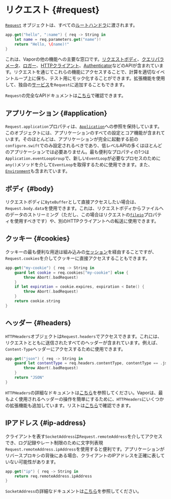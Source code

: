 # リクエスト {#request}

[`Request`](https://api.vapor.codes/vapor/documentation/vapor/request) オブジェクトは、すべての[ルートハンドラ](../basics/routing.md)に渡されます。

```swift
app.get("hello", ":name") { req -> String in
    let name = req.parameters.get("name")!
    return "Hello, \(name)!"
}
```

これは、Vaporの他の機能への主要な窓口です。[リクエストボディ](../basics/content.md)、[クエリパラメータ](../basics/content.md#query)、[ロガー](../basics/logging.md)、[HTTPクライアント](../basics/client.md)、[Authenticator](../security/authentication.md)などのAPIが含まれています。リクエストを通じてこれらの機能にアクセスすることで、計算を適切なイベントループ上に保ち、テスト用にモック化することができます。拡張機能を使用して、独自の[サービス](../advanced/services.md)を`Request`に追加することもできます。

`Request`の完全なAPIドキュメントは[こちら](https://api.vapor.codes/vapor/documentation/vapor/request)で確認できます。

## アプリケーション {#application}

`Request.application`プロパティは、[`Application`](https://api.vapor.codes/vapor/documentation/vapor/application)への参照を保持しています。このオブジェクトには、アプリケーションのすべての設定とコア機能が含まれています。そのほとんどは、アプリケーションが完全に起動する前の`configure.swift`でのみ設定されるべきであり、低レベルAPIの多くはほとんどのアプリケーションでは必要ありません。最も便利なプロパティの1つは`Application.eventLoopGroup`で、新しい`EventLoop`が必要なプロセスのために`any()`メソッドを介して`EventLoop`を取得するために使用できます。また、[`Environment`](../basics/environment.md)も含まれています。

## ボディ {#body}

リクエストボディに`ByteBuffer`として直接アクセスしたい場合は、`Request.body.data`を使用できます。これは、リクエストボディからファイルへのデータのストリーミング（ただし、この場合はリクエストの[`fileio`](../advanced/files.md)プロパティを使用すべきです）や、別のHTTPクライアントへの転送に使用できます。

## クッキー {#cookies}

クッキーの最も便利な用途は組み込みの[セッション](../advanced/sessions.md#configuration)を経由することですが、`Request.cookies`を介してクッキーに直接アクセスすることもできます。

```swift
app.get("my-cookie") { req -> String in
    guard let cookie = req.cookies["my-cookie"] else {
        throw Abort(.badRequest)
    }
    if let expiration = cookie.expires, expiration < Date() {
        throw Abort(.badRequest)
    }
    return cookie.string
}
```

## ヘッダー {#headers}

`HTTPHeaders`オブジェクトは`Request.headers`でアクセスできます。これには、リクエストとともに送信されたすべてのヘッダーが含まれています。例えば、`Content-Type`ヘッダーにアクセスするために使用できます。

```swift
app.get("json") { req -> String in
    guard let contentType = req.headers.contentType, contentType == .json else {
        throw Abort(.badRequest)
    }
    return "JSON"
}
```

`HTTPHeaders`の詳細なドキュメントは[こちら](https://swiftpackageindex.com/apple/swift-nio/2.56.0/documentation/niohttp1/httpheaders)を参照してください。Vaporは、最もよく使用されるヘッダーの操作を簡単にするために、`HTTPHeaders`にいくつかの拡張機能も追加しています。リストは[こちら](https://api.vapor.codes/vapor/documentation/vapor/niohttp1/httpheaders#instance-properties)で確認できます。

## IPアドレス {#ip-address}

クライアントを表す`SocketAddress`は`Request.remoteAddress`を介してアクセスでき、ログ記録やレート制限のために文字列表現`Request.remoteAddress.ipAddress`を使用すると便利です。アプリケーションがリバースプロキシの背後にある場合、クライアントのIPアドレスを正確に表していない可能性があります。

```swift
app.get("ip") { req -> String in
    return req.remoteAddress.ipAddress
}
```

`SocketAddress`の詳細なドキュメントは[こちら](https://swiftpackageindex.com/apple/swift-nio/2.56.0/documentation/niocore/socketaddress)を参照してください。